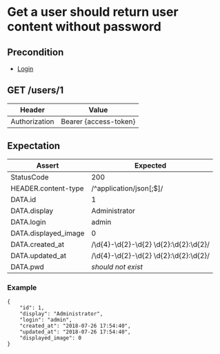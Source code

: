# Get a user should return user content without password

## Precondition

* [Login](../common/login.md)

## GET /users/1

| Header | Value |
| - | - |
| Authorization | Bearer {access-token} |

## Expectation

| Assert | Expected |
| - | - |
| StatusCode | 200 |
| HEADER.content-type | /^application/json[;$]/ |
| DATA.id | 1 |
| DATA.display | Administrator |
| DATA.login | admin |
| DATA.displayed_image | 0 |
| DATA.created_at | /\d{4}-\d{2}-\d{2} \d{2}:\d{2}:\d{2}/ |
| DATA.updated_at | /\d{4}-\d{2}-\d{2} \d{2}:\d{2}:\d{2}/ |
| DATA.pwd | *should not exist* |

### Example

```
{
    "id": 1,
    "display": "Administrator",
    "login": "admin",
    "created_at": "2018-07-26 17:54:40",
    "updated_at": "2018-07-26 17:54:40",
    "displayed_image": 0
}
```